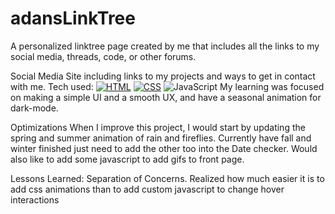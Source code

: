 # adansLinkTree
A personalized linktree page created by me that includes all the links to my social media, threads, code, or other forums. 

Social Media Site including links to my projects and ways to get in contact with me.
Tech used: [![HTML](https://img.shields.io/badge/HTML-E34F26?style=for-the-badge&logo=html5&logoColor=white)](https://github.com/viveroa2291/README.md)
 [![CSS](https://img.shields.io/badge/CSS-1572B6?style=for-the-badge&logo=css3&logoColor=white)](https://github.com/viveroa2291/README.md)
 ![JavaScript](https://img.shields.io/badge/javascript%20-%23323330.svg?&style=for-the-badge&logo=javascript&logoColor=%23F7DF1E)
My learning was focused on making a simple UI and a smooth UX, and have a seasonal animation for dark-mode.

Optimizations
When I improve this project, I would start by updating the spring and summer animation of rain and fireflies. Currently have fall and winter finished just need to add the other too into the Date checker. Would also like to add some javascript to add gifs to front page.

Lessons Learned:
Separation of Concerns. Realized how much easier it is to add css animations than to add custom javascript to change hover interactions

